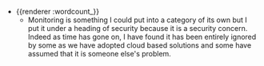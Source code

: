 - {{renderer :wordcount_}}
	- Monitoring is something I could put into a category of its own but I put it under a heading of security because it is a security concern. Indeed as time has gone on, I have found it has been entirely ignored by some as we have adopted cloud based solutions and some have assumed that it is someone else's problem.